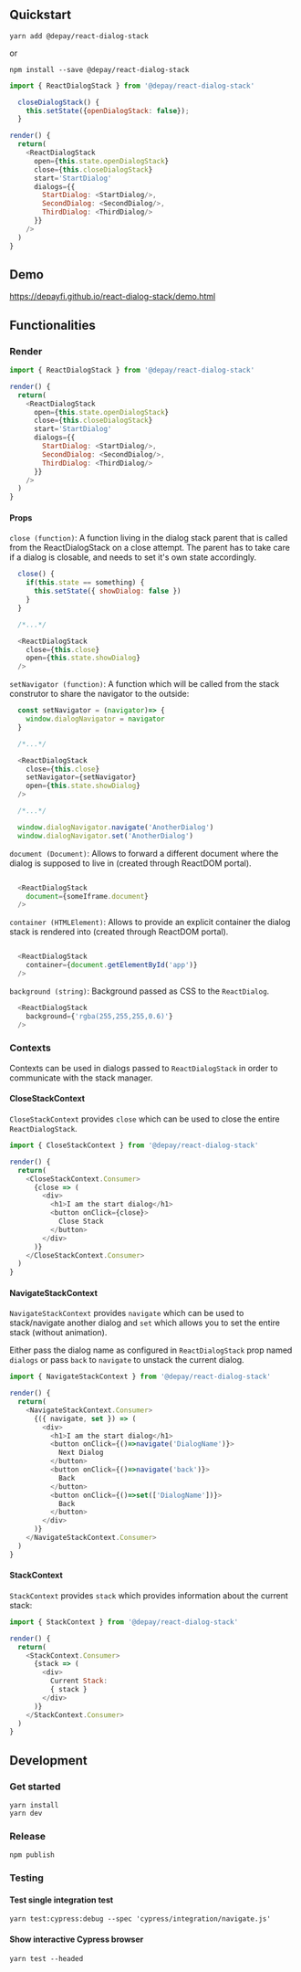 ## Quickstart

```
yarn add @depay/react-dialog-stack
```

or 

```
npm install --save @depay/react-dialog-stack
```

```javascript
import { ReactDialogStack } from '@depay/react-dialog-stack'

  closeDialogStack() {
    this.setState({openDialogStack: false});
  }

render() {
  return(
    <ReactDialogStack
      open={this.state.openDialogStack}
      close={this.closeDialogStack}
      start='StartDialog'
      dialogs={{
        StartDialog: <StartDialog/>,
        SecondDialog: <SecondDialog/>,
        ThirdDialog: <ThirdDialog/>
      }}
    />
  )
}

```

## Demo

https://depayfi.github.io/react-dialog-stack/demo.html

## Functionalities

### Render

```javascript
import { ReactDialogStack } from '@depay/react-dialog-stack'

render() {
  return(
    <ReactDialogStack
      open={this.state.openDialogStack}
      close={this.closeDialogStack}
      start='StartDialog'
      dialogs={{
        StartDialog: <StartDialog/>,
        SecondDialog: <SecondDialog/>,
        ThirdDialog: <ThirdDialog/>
      }}
    />
  )
}
```

#### Props

`close (function)`: A function living in the dialog stack parent that is called from the ReactDialogStack on a close attempt. The parent has to take care if a dialog is closable, and needs to set it's own state accordingly.

```javascript
  close() {
    if(this.state == something) {
      this.setState({ showDialog: false })
    }
  }

  /*...*/

  <ReactDialogStack
    close={this.close}
    open={this.state.showDialog}
  />
```

`setNavigator (function)`: A function which will be called from the stack construtor to share the navigator to the outside:

```javascript
  const setNavigator = (navigator)=> {
    window.dialogNavigator = navigator
  }

  /*...*/

  <ReactDialogStack
    close={this.close}
    setNavigator={setNavigator}
    open={this.state.showDialog}
  />

  /*...*/

  window.dialogNavigator.navigate('AnotherDialog')
  window.dialogNavigator.set('AnotherDialog')
```

`document (Document)`: Allows to forward a different document where the dialog is supposed to live in (created through ReactDOM portal).

```javascript

  <ReactDialogStack 
    document={someIframe.document}
  />
```

`container (HTMLElement)`: Allows to provide an explicit container the dialog stack is rendered into (created through ReactDOM portal).

```javascript

  <ReactDialogStack 
    container={document.getElementById('app')}
  />
```

`background (string)`: Background passed as CSS to the `ReactDialog`.

```javascript
  <ReactDialogStack
    background={'rgba(255,255,255,0.6)'}
  />
```

### Contexts

Contexts can be used in dialogs passed to `ReactDialogStack` in order to communicate with the stack manager.

#### CloseStackContext

`CloseStackContext` provides `close` which can be used to close the entire `ReactDialogStack`.

```javascript
import { CloseStackContext } from '@depay/react-dialog-stack'

render() {
  return(
    <CloseStackContext.Consumer>
      {close => (
        <div>
          <h1>I am the start dialog</h1>
          <button onClick={close}>
            Close Stack
          </button>
        </div>
      )}
    </CloseStackContext.Consumer>
  )
}
```

#### NavigateStackContext

`NavigateStackContext` provides `navigate` which can be used to stack/navigate another dialog and `set` which allows you to set the entire stack (without animation).

Either pass the dialog name as configured in `ReactDialogStack` prop named `dialogs` or pass `back` to `navigate` to unstack the current dialog. 

```javascript
import { NavigateStackContext } from '@depay/react-dialog-stack'

render() {
  return(
    <NavigateStackContext.Consumer>
      {({ navigate, set }) => (
        <div>
          <h1>I am the start dialog</h1>
          <button onClick={()=>navigate('DialogName')}>
            Next Dialog
          </button>
          <button onClick={()=>navigate('back')}>
            Back
          </button>
          <button onClick={()=>set(['DialogName'])}>
            Back
          </button>
        </div>
      )}
    </NavigateStackContext.Consumer>
  )
}
```

#### StackContext

`StackContext` provides `stack` which provides information about the current stack:

```javascript
import { StackContext } from '@depay/react-dialog-stack'

render() {
  return(
    <StackContext.Consumer>
      {stack => (
        <div>
          Current Stack:
          { stack }
        </div>
      )}
    </StackContext.Consumer>
  )
}
```

## Development

### Get started

```
yarn install
yarn dev
```

### Release

```
npm publish
```

### Testing

#### Test single integration test

```
yarn test:cypress:debug --spec 'cypress/integration/navigate.js'
```

#### Show interactive Cypress browser

```
yarn test --headed
```
